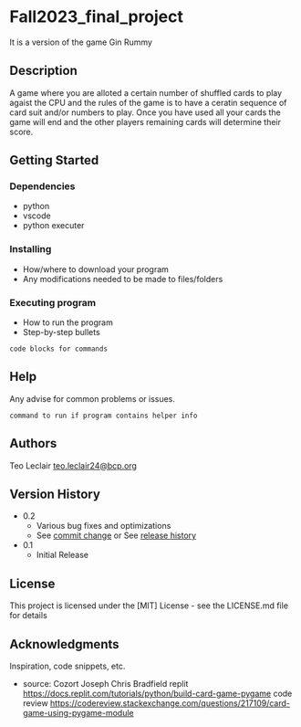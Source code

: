 # Fall2023_final_project

It is a version of the game Gin Rummy

## Description

A game where you are alloted a certain number of shuffled cards to play agaist the CPU and the rules of the game is to have a ceratin sequence of card suit and/or numbers to play. Once you have used all your cards the game will end and the other players remaining cards will determine their score. 

## Getting Started

### Dependencies

* python
* vscode
* python executer

### Installing

* How/where to download your program
* Any modifications needed to be made to files/folders

### Executing program

* How to run the program
* Step-by-step bullets
```
code blocks for commands
```

## Help

Any advise for common problems or issues.
```
command to run if program contains helper info
```

## Authors

Teo Leclair
teo.leclair24@bcp.org

## Version History

* 0.2
    * Various bug fixes and optimizations
    * See [commit change]() or See [release history]()
* 0.1
    * Initial Release

## License

This project is licensed under the [MIT] License - see the LICENSE.md file for details

## Acknowledgments

Inspiration, code snippets, etc.
* source: 
 Cozort
 Joseph
 Chris Bradfield
 replit https://docs.replit.com/tutorials/python/build-card-game-pygame
 code review https://codereview.stackexchange.com/questions/217109/card-game-using-pygame-module